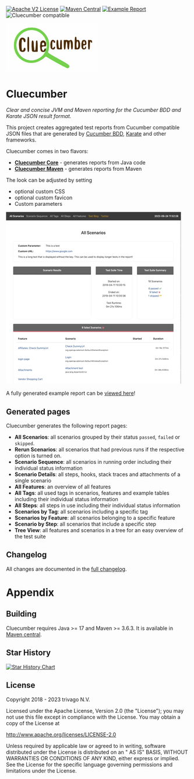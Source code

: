 [![Apache V2 License](http://img.shields.io/badge/license-Apache%20V2-blue.svg)](http://www.apache.org/licenses/LICENSE-2.0)
[![Maven Central](https://img.shields.io/maven-central/v/com.trivago.rta/cluecumber-parent.svg)](https://central.sonatype.com/search?q=g%3Acom.trivago.rta++a%3Acluecumber-core+a%3Acluecumber-maven&smo=true)
[![Example Report](https://img.shields.io/badge/Example-Report-blue.svg)](https://softwaretester.blog/cluecumber)
<img src="documentation/img/cucumber-compatible-black-64.png" alt="Cluecumber compatible" width="200" />

<img alt="Cluecumber logo" src="documentation/img/cluecumber.png" width="250"/>

# Cluecumber
_Clear and concise JVM and Maven reporting for the Cucumber BDD and Karate JSON result format._

This project creates aggregated test reports from Cucumber compatible JSON files that are generated
by [Cucumber BDD](https://github.com/cucumber), [Karate](https://github.com/intuit/karate) and other frameworks.

Cluecumber comes in two flavors:
* [__Cluecumber Core__](core) -  generates reports from Java code
* [__Cluecumber Maven__](maven) - generates reports from Maven

The look can be adjusted by setting
* optional custom CSS
* optional custom favicon
* Custom parameters

![Cluecumber animation](documentation/img/cluecumber.gif)

A fully generated example report can be [viewed here](https://softwaretester.blog/cluecumber)!

## Generated pages

Cluecumber generates the following report pages:

* __All Scenarios__: all scenarios grouped by their status `passed`, `failed` or `skipped`.
* __Rerun Scenarios__: all scenarios that had previous runs if the respective option is turned on.
* __Scenario Sequence__: all scenarios in running order including their individual status information
* __Scenario Details__: all steps, hooks, stack traces and attachments of a single scenario
* __All Features__: an overview of all features
* __All Tags__: all used tags in scenarios, features and example tables including their individual status information
* __All Steps__: all steps in use including their individual status information
* __Scenarios by Tag__: all scenarios including a specific tag
* __Scenarios by Feature__: all scenarios belonging to a specific feature
* __Scenario by Step__: all scenarios that include a specific step
* __Tree View__: all features and scenarios in a tree for an easy overview of the test suite

## Changelog

All changes are documented in the [full changelog](CHANGELOG.md).

# Appendix

## Building

Cluecumber requires Java >= 17 and Maven >= 3.6.3.
It is available in [Maven central](https://central.sonatype.com/search?q=g%3Acom.trivago.rta++a%3Acluecumber-core+a%3Acluecumber-maven&smo=true).

## Star History

[![Star History Chart](https://api.star-history.com/svg?repos=trivago/cluecumber-report-plugin&type=Date)](https://star-history.com/#trivago/cluecumber-report-plugin&Date)

## License

Copyright 2018 - 2023 trivago N.V.

Licensed under the Apache License, Version 2.0 (the "License"); you may not use this file except in compliance with the
License. You may obtain a copy of the License at

http://www.apache.org/licenses/LICENSE-2.0

Unless required by applicable law or agreed to in writing, software distributed under the License is distributed on an "
AS IS" BASIS, WITHOUT WARRANTIES OR CONDITIONS OF ANY KIND, either express or implied. See the License for the specific
language governing permissions and limitations under the License.
